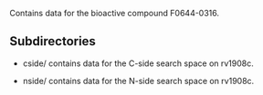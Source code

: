 Contains data for the bioactive compound F0644-0316.

## Subdirectories

- cside/ contains data for the C-side search space on rv1908c.

- nside/ contains data for the N-side search space on rv1908c.

